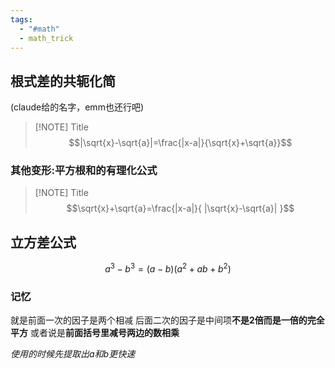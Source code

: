 ```yaml
---
tags:
  - "#math"
  - math_trick
---
```

## 根式差的共轭化简

(claude给的名字，emm也还行吧)
> [!NOTE] Title
> $$|\sqrt{x}-\sqrt{a}|=\frac{|x-a|}{\sqrt{x}+\sqrt{a}}$$


### 其他变形:平方根和的有理化公式 

> [!NOTE] Title
> $$\sqrt{x}+\sqrt{a}=\frac{|x-a|}{ |\sqrt{x}-\sqrt{a}|  }$$

## 立方差公式
$$
a^3-b^3=(a-b)(a^2+ab+b^2)
$$

### 记忆
就是前面一次的因子是两个相减
后面二次的因子是中间项**不是2倍而是一倍的完全平方**
或者说是**前面括号里减号两边的数相乘**

*使用的时候先提取出$a$和$b$更快速*